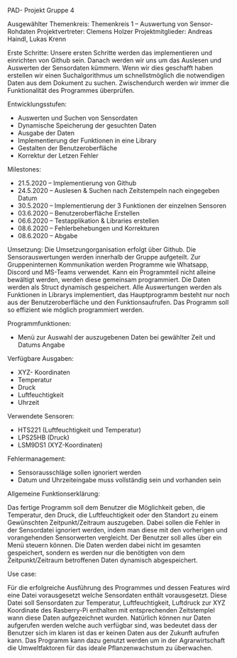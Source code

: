 PAD- Projekt
Gruppe 4

Ausgewählter Themenkreis: Themenkreis 1 – Auswertung von Sensor-Rohdaten
Projektvertreter: Clemens Holzer
Projektmitglieder: Andreas Haindl, Lukas Krenn


Erste Schritte:
Unsere ersten Schritte werden das implementieren und einrichten von Github sein. Danach werden wir uns um das Auslesen und Auswerten der Sensordaten kümmern. Wenn wir dies geschafft haben erstellen wir einen Suchalgorithmus um schnellstmöglich die notwendigen Daten aus dem Dokument zu suchen. Zwischendurch werden wir immer die Funktionalität des Programmes überprüfen.

Entwicklungsstufen:
-	Auswerten und Suchen von Sensordaten
-	Dynamische Speicherung der gesuchten Daten 
-	Ausgabe der Daten 
-	Implementierung der Funktionen in eine Library
-	Gestalten der Benutzeroberfläche
-	Korrektur der Letzen Fehler

Milestones:
-	21.5.2020 – Implementierung von Github
-	24.5.2020 – Auslesen & Suchen nach Zeitstempeln nach eingegeben Datum
-	30.5.2020 – Implementierung der 3 Funktionen der einzelnen Sensoren
-	03.6.2020 – Benutzeroberfläche Erstellen 
-	06.6.2020 – Testapplikation & Libraries erstellen 
-	08.6.2020 – Fehlerbehebungen und Korrekturen
-	08.6.2020 – Abgabe

Umsetzung:
Die Umsetzungorganisation erfolgt über Github.
Die Sensorauswertungen werden innerhalb der Gruppe aufgeteilt.
Zur Gruppeninternen Kommunikation werden Programme wie Whatsapp, Discord und MS-Teams verwendet. 
Kann ein Programmteil nicht alleine bewältigt werden, werden diese gemeinsam programmiert.
Die Daten werden als Struct dynamisch gespeichert.
Alle Auswertungen werden als Funktionen in Librarys implementiert, das Hauptprogramm besteht nur noch aus der Benutzeroberfläche und den Funktionsaufrufen.
Das Programm soll so effizient wie möglich programmiert werden. 





Programmfunktionen:

-	Menü zur Auswahl der auszugebenen Daten bei gewählter Zeit und Datums Angabe

Verfügbare Ausgaben:

-	XYZ- Koordinaten 
-	Temperatur 
-	Druck
-	Luftfeuchtigkeit
-	Uhrzeit

Verwendete Sensoren: 

-	HTS221 (Luftfeuchtigkeit und Temperatur)
-	LPS25HB (Druck)
-	LSM9DS1 (XYZ-Koordinaten)

Fehlermanagement:
-	Sensorausschläge sollen ignoriert werden
-	Datum und Uhrzeiteingabe muss vollständig sein und vorhanden sein


Allgemeine Funktionserklärung:

Das fertige Programm soll dem Benutzer die Möglichkeit geben, die Temperatur, den Druck, die Luftfeuchtigkeit oder den Standort zu einem Gewünschten Zeitpunkt/Zeitraum auszugeben. Dabei sollen die Fehler in der Sensordatei ignoriert werden, indem man diese mit den vorherigen und vorangehenden Sensorwerten vergleicht. Der Benutzer soll alles über ein Menü steuern können. 
Die Daten werden dabei nicht im gesamten gespeichert, sondern es werden nur die benötigten von dem Zeitpunkt/Zeitraum betroffenen Daten dynamisch abgespeichert. 


Use case:

Für die erfolgreiche Ausführung des Programmes und dessen Features wird eine Datei vorausgesetzt welche Sensordaten enthält vorausgesetzt. Diese Datei soll Sensordaten zur Temperatur, Luftfeuchtigkeit, Luftdruck zur XYZ Koordinate des Rasberry-Pi enthalten mit entsprechenden Zeitstemplel wann diese Daten aufgezeichnet wurden. Natürlich können nur Daten aufgerufen werden welche auch verfügbar sind, was bedeutet dass der Benutzer sich im klaren ist das er keinen Daten aus der Zukunft aufrufen kann. Das Programm kann dazu genutzt werden um in der Agrarwirtschaft die Umweltfaktoren für das ideale Pflanzenwachstum zu überwachen.

